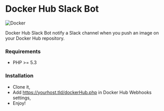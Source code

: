 # Docker Hub Slack Bot

![Docker](http://i.imgur.com/0QBDbV0.png)

Docker Hub Slack Bot notify a Slack channel when you push an image on your Docker Hub repository.

### Requirements

  - PHP >= 5.3

### Installation

  - Clone it,
  - Add https://yourhost.tld/dockerHub.php in Docker Hub Webhooks settings,
  - Enjoy!
